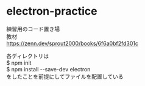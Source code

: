 # electron-practice
練習用のコード置き場  
教材  
https://zenn.dev/sprout2000/books/6f6a0bf2fd301c  

各ディレクトリは  
$ npm init  
$ npm install --save-dev electron  
をしたことを前提にしてファイルを配置している
